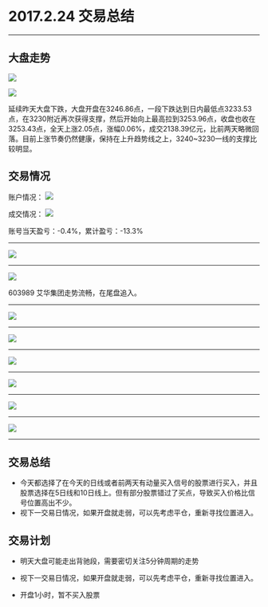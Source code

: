 # 2017.2.24 交易总结

------

## 大盘走势

![](./pic/20170224-dapan2.png)

![](./pic/20170224-dapan.png)

延续昨天大盘下跌，大盘开盘在3246.86点，一段下跌达到日内最低点3233.53点，在3230附近再次获得支撑，然后开始向上最高拉到3253.96点，收盘也收在3253.43点，全天上涨2.05点，涨幅0.06%，成交2138.39亿元，比前两天略微回落。目前上涨节奏仍然健康，保持在上升趋势线之上，3240~3230一线的支撑比较明显。

## 交易情况

账户情况：
![](./pic/20170224-zhanghu.jpg)

成交情况：
![](./pic/20170224-chengjiao.jpg)

账号当天盈亏：-0.4%，累计盈亏：-13.3%

------

![](./pic/20170224-600677.png) 

------

![](./pic/20170224-603989.png) 

603989 艾华集团走势流畅，在尾盘追入。

------

![](./pic/20170224-000519.png) 

------

![](./pic/20170224-000572.png) 

------

![](./pic/20170224-002455.png) 

------

![](./pic/20170224-000922.png) 

------

![](./pic/20170224-000963.png) 

------

![](./pic/20170224-000961.png) 

------

## 交易总结

- 今天都选择了在今天的日线或者前两天有动量买入信号的股票进行买入，并且股票选择在5日线和10日线上。但有部分股票错过了买点，导致买入价格比信号位置高出不少。
- 视下一交易日情况，如果开盘就走弱，可以先考虑平仓，重新寻找位置进入。

## 交易计划

- 明天大盘可能走出背驰段，需要密切关注5分钟周期的走势

- 视下一交易日情况，如果开盘就走弱，可以先考虑平仓，重新寻找位置进入。

- 开盘1小时，暂不买入股票

